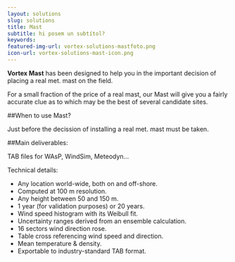 ```yaml
---
layout: solutions
slug: solutions
title: Mast
subtitle: hi posem un subtítol?
keywords: 
featured-img-url: vortex-solutions-mastfoto.png
icon-url: vortex-solutions-mast-icon.png
---
```


<p class="lead"><strong>Vortex Mast</strong> has been designed to help you in the important decision of placing a real met. mast on the field.</p>

For a small fraction of the price of a real mast, our Mast will give you a fairly accurate clue as to which may be the best of several candidate sites.

##When to use Mast?

Just before the decission of installing a real met. mast must be taken.

##Main deliverables:

TAB files for WAsP, WindSim, Meteodyn...

Technical details:

- Any location world-wide, both on and off-shore.
- Computed at 100 m resolution.
- Any height between 50 and 150 m.
- 1 year (for validation purposes) or 20 years.
- Wind speed histogram with its Weibull fit.
- Uncertainty ranges derived from an ensemble calculation.
- 16 sectors wind direction rose.
- Table cross referencing wind speed and direction.
- Mean temperature & density.
- Exportable to industry-standard TAB format.